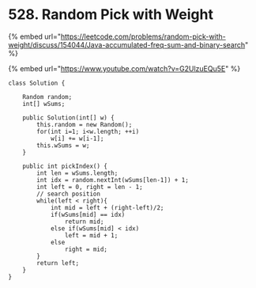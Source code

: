 # 528. Random Pick with Weight

{% embed url="https://leetcode.com/problems/random-pick-with-weight/discuss/154044/Java-accumulated-freq-sum-and-binary-search" %}

{% embed url="https://www.youtube.com/watch?v=G2UlzuEQu5E" %}

```
class Solution {

    Random random;
    int[] wSums;
    
    public Solution(int[] w) {
        this.random = new Random();
        for(int i=1; i<w.length; ++i)
            w[i] += w[i-1];
        this.wSums = w;
    }
    
    public int pickIndex() {
        int len = wSums.length;
        int idx = random.nextInt(wSums[len-1]) + 1;
        int left = 0, right = len - 1;
        // search position 
        while(left < right){
            int mid = left + (right-left)/2;
            if(wSums[mid] == idx)
                return mid;
            else if(wSums[mid] < idx)
                left = mid + 1;
            else
                right = mid;
        }
        return left;
    }
}
```
